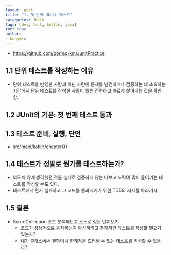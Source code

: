```yaml
---
layout: post
title: "1. 첫 번째 JUnit 테스트"
categories: JUnit
tags: [dev, test, kotlin, java]
toc: true
author:
- Kangmin
---
```


- https://github.com/boring-km/JunitPractice

## 1.1 단위 테스트를 작성하는 이유
- 단위 테스트를 반영한 사람과 아닌 사람이 문제를 발견하거나 검증하는 데 소요하는 시간에서 단위 테스트를 작성한 사람이 훨씬 간편하고 빠르게 찾아내는 것을 확인함.

## 1.2 JUnit의 기본: 첫 번째 테스트 통과
## 1.3 테스트 준비, 실행, 단언
- src/main/kotlin/chapter01

## 1.4 테스트가 정말로 뭔가를 테스트하는가?
- 의도치 않게 생각했던 것을 실제로 검증하지 않는 나쁘고 노력이 많이 들어가는 테스트를 작성할 수도 있다.
- 테스트에서 먼저 실패하고 그 코드를 통과시키기 위한 TDD의 자세를 따라가자

## 1.5 결론
- ScoreCollection 코드 분석해보고 스스로 질문 던져보기
    - 코드가 정상적으로 동작하는지 확신하려고 추가적인 테스트를 작성할 필요가 있는가?
    - 내가 클래스에서 결함이나 한계점을 드러낼 수 있는 테스트를 작성할 수 있을까?
